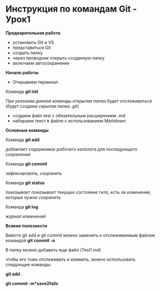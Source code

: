 # Инструкция по командам Git - Урок1 #

**Предварительная работа**

- установить GIt и VS
- представиться Git
- создать папку 
- через проводник открыть созданную папку
- включаем автосохранение

**Начало работы**

- Открываем терминал

Команда **git init**

*При указании данной команды открытая папка будет отслеживаться (будет создана скрытая папка .git)*

- создаем файл test c обязательным расширением .md
- набираем текст в файле с использованием Markdown

**Основные команды**

Команда **git add**

*добавляет содержимое рабочего каталога для последующего сохранения*

Команда **git commit**

*зафиксировать, сохранить*

Команда **git status**

*показывает показывает текущее состояние гита, есть ли изменения, которые нужно сохранить*

Команда **git log**

*журнал изменений*

**Всякие полезности**

Вместо git add и git commit можно заменить к отслеживаемым файлам командой **git commit -a**

В папку можно добавить еще файл (Test1.md)

чтобы его тоже отслеживать и коммить, можно использовать следующие команды:

**git add .**

**git commit -m*save2fails**







